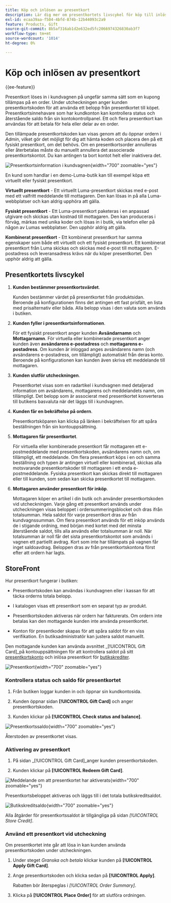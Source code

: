 ```yaml
---
title: Köp och inlösen av presentkort
description: Lär dig mer om presentkortets livscykel för köp till inlösen när du inkluderar presentkort i din butikskatalog.
exl-id: ecaa39aa-f504-4bfd-874b-12b44093c2a9
feature: Products, Gift
source-git-commit: 8b5af316ab1d2e632ed5fc2066974326830ab3f7
workflow-type: tm+mt
source-wordcount: '1014'
ht-degree: 0%

---
```


# Köp och inlösen av presentkort

{{ee-feature}}

Presentkort löses in i kundvagnen på ungefär samma sätt som en kupong tillämpas på en order. Under utcheckningen anger kunden presentkortskoden för att använda ett belopp från presentkortet till köpet. Presentkortsinnehavare som har kundkonton kan kontrollera status och återstående saldo från sin kontokontrollpanel. Ett och flera presentkort kan användas för att betala för hela eller delar av en order.

Den tillämpade presentkortskoden kan visas genom att du öppnar ordern i _Admin_, vilket gör det möjligt för dig att hämta koden och placera den på ett fysiskt presentkort, om det behövs. Om en presentkortsorder annulleras eller återbetalas måste du manuellt annullera det associerade presentkortskontot. Du kan antingen ta bort kontot helt eller inaktivera det.

![Presentkortsinformation i kundvagnen](./assets/storefront-gift-card-order-customer-account.png){width="700" zoomable="yes"}

En kund som handlar i en demo-Luma-butik kan till exempel köpa ett virtuellt eller fysiskt presentkort.

**Virtuellt presentkort** - Ett virtuellt Luma-presentkort skickas med e-post med ett valfritt meddelande till mottagaren. Den kan lösas in på alla Luma-webbplatser och kan aldrig upphöra att gälla.

**Fysiskt presentkort** - Ett Luma-presentkort paketeras i en anpassad utgivare och skickas utan kostnad till mottagaren. Den kan produceras i förväg, märkas med unika koder och lösas in i butik, via telefon eller på någon av Lumas webbplatser. Den upphör aldrig att gälla.

**Kombinerat presentkort** - Ett kombinerat presentkort har samma egenskaper som både ett virtuellt och ett fysiskt presentkort. Ett kombinerat presentkort från Luma skickas och skickas med e-post till mottagaren. E-postadress och leveransadress krävs när du köper presentkortet. Den upphör aldrig att gälla.

## Presentkortets livscykel

1. **Kunden bestämmer presentkortsvärdet**.

   Kunden bestämmer värdet på presentkortet från produktsidan. Beroende på konfigurationen finns det antingen ett fast prisfält, en lista med prisalternativ eller båda. Alla belopp visas i den valuta som används i butiken.

1. **Kunden fyller i presentkortsinformationen**.

   För ett fysiskt presentkort anger kunden **Avsändarnamn** och **Mottagarnamn**. För virtuella eller kombinerade presentkort anger kunden även **avsändarens e-postadress** och **mottagarens e-postadress**. Om kunden är inloggad anges avsändarens namn (och avsändarens e-postadress, om tillämpligt) automatiskt från deras konto. Beroende på konfigurationen kan kunden även skriva ett meddelande till mottagaren.

1. **Kunden slutför utcheckningen**.

   Presentkortet visas som en radartikel i kundvagnen med detaljerad information om avsändarens, mottagarens och meddelandets namn, om tillämpligt. Det belopp som är associerat med presentkortet konverteras till butikens basvaluta när det läggs till i kundvagnen.

1. **Kunden får en bekräftelse på ordern**.

   Presentkortsköparen kan klicka på länken i bekräftelsen för att spåra beställningen från sin kontouppsättning.

1. **Mottagaren får presentkortet**.

   För virtuella eller kombinerade presentkort får mottagaren ett e-postmeddelande med presentkortskoden, avsändarens namn och, om tillämpligt, ett meddelande. Om flera presentkort köps i en och samma beställning och typen är antingen virtuell eller kombinerad, skickas alla motsvarande presentkortskoder till mottagaren i ett enda e-postmeddelande. Fysiska presentkort kan skickas direkt till mottagaren eller till kunden, som sedan kan skicka presentkortet till mottagaren.

1. **Mottagaren använder presentkort för inköp**.

   Mottagaren köper en artikel i din butik och använder presentkortskoden vid utcheckningen. Varje gång ett presentkort används under utcheckningen visas beloppet i ordersummeringsblocket och dras ifrån totalsumman. Hela saldot för varje presentkort dras av från kundvagnssumman. Om flera presentkort används för ett inköp används de i stigande ordning, med början med kortet med det minsta återstående saldot, tills alla används eller totalsumman är noll. När totalsumman är noll får det sista presentkortskontot som används i vagnen ett partiellt avdrag. Kort som inte har tillämpats på vagnen får inget saldoavdrag. Beloppen dras av från presentkortskontona först efter att ordern har lagts.

## StoreFront

Hur presentkort fungerar i butiken:

- Presentkortskoden kan användas i kundvagnen eller i kassan för att täcka orderns totala belopp.

- I katalogen visas ett presentkort som en separat typ av produkt.

- Presentkortskoden aktiveras när ordern har fakturerats. Om ordern inte betalas kan den mottagande kunden inte använda presentkortet.

- Konton för presentkoder skapas för att spåra saldot för en viss verifikation. En butiksadministratör kan justera saldot manuellt.

Den mottagande kunden kan använda avsnittet _[!UICONTROL Gift Card]_på kontouppsättningen för att kontrollera saldot på sitt [presentkortskonto](product-gift-card-accounts.md) och inlösa presentkort för [butikskrediter](../customers/store-credit-using.md).

![Presentkort](./assets/account-dashboard-gift-card.png){width="700" zoomable="yes"}

### Kontrollera status och saldo för presentkortet

1. Från butiken loggar kunden in och öppnar sin kundkontosida.

1. Kunden öppnar sidan **[!UICONTROL Gift Card]** och anger presentkortskoden.

1. Kunden klickar på **[!UICONTROL Check status and balance]**.

![Presentkortssaldo](./assets/gift-balance.png){width="700" zoomable="yes"}

Återstoden av presentkortet visas.

### Aktivering av presentkort

1. På sidan _[!UICONTROL Gift Card]_anger kunden presentkortskoden.

1. Kunden klickar på **[!UICONTROL Redeem Gift Card]**.

![Meddelande om att presentkortet har aktiverats](./assets/gift-redeemed-balance.png){width="700" zoomable="yes"}

Presentkortsbeloppet aktiveras och läggs till i det totala butikskreditsaldot.

![Butikskreditsaldo](./assets/store-credit.png){width="700" zoomable="yes"}

Alla åtgärder för presentkortssaldot är tillgängliga på sidan _[!UICONTROL Store Credit]_.

### Använd ett presentkort vid utcheckning

Om presentkortet inte går att lösa in kan kunden använda presentkortskoden under utcheckningen.

1. Under steget _Granska och betala_ klickar kunden på **[!UICONTROL Apply Gift Card]**.

1. Ange presentkortskoden och klicka sedan på **[!UICONTROL Apply]**.

   Rabatten bör återspeglas i _[!UICONTROL Order Summary]_.

1. Klicka på **[!UICONTROL Place Order]** för att slutföra ordningen.
